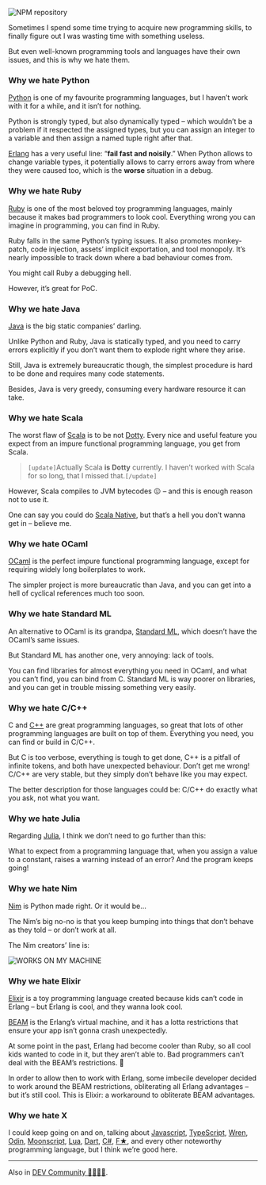 ![NPM repository](//cacilhas.info/img/garbage-dump.jpg)

Sometimes I spend some time trying to acquire new programming skills, to finally figure out I was wasting time with something useless.

But even well-known programming tools and languages have their own issues, and this is why we hate them.

### Why we hate Python

[Python](https://www.python.org/) is one of my favourite programming languages, but I haven’t work with it for a while, and it isn’t for nothing.

Python is strongly typed, but also dynamically typed – which wouldn’t be a problem if it respected the assigned types, but you can assign an integer to a variable and then assign a named tuple right after that.

[Erlang](https://www.erlang.org/) has a very useful line: “**fail fast and noisily**.” When Python allows to change variable types, it potentially allows to carry errors away from where they were caused too, which is the **worse** situation in a debug.

### Why we hate Ruby

[Ruby](https://www.ruby-lang.org/) is one of the most beloved toy programming languages, mainly because it makes bad programmers to look cool. Everything wrong you can imagine in programming, you can find in Ruby.

Ruby falls in the same Python’s typing issues. It also promotes monkey-patch, code injection, assets’ implicit exportation, and tool monopoly. It’s nearly impossible to track down where a bad behaviour comes from.

You might call Ruby a debugging hell.

However, it’s great for PoC.

### Why we hate Java

[Java](https://docs.oracle.com/java/) is the big static companies’ darling.

Unlike Python and Ruby, Java is statically typed, and you need to carry errors explicitly if you don’t want them to explode right where they arise.

Still, Java is extremely bureaucratic though, the simplest procedure is hard to be done and requires many code statements.

Besides, Java is very greedy, consuming every hardware resource it can take.

### Why we hate Scala

The worst flaw of [Scala](https://scala-lang.org/) is to be not [Dotty](https://dotty.epfl.ch/). Every nice and useful feature you expect from an impure functional programming language, you get from Scala.

> `[update]`Actually Scala **is Dotty** currently. I haven’t worked with Scala for so long, that I missed that.`[/update]`

However, Scala compiles to JVM bytecodes 😖 – and this is enough reason not to use it.

One can say you could do [Scala Native](https://scala-native.readthedocs.io/), but that’s a hell you don’t wanna get in – believe me.

### Why we hate OCaml

[OCaml](https://ocaml.org/) is the perfect impure functional programming language, except for requiring widely long boilerplates to work.

The simpler project is more bureaucratic than Java, and you can get into a hell of cyclical references much too soon.

### Why we hate Standard ML

An alternative to OCaml is its grandpa, [Standard ML](http://www.mlton.org/), which doesn’t have the OCaml’s same issues.

But Standard ML has another one, very annoying: lack of tools.

You can find libraries for almost everything you need in OCaml, and what you can’t find, you can bind from C. Standard ML is way poorer on libraries, and you can get in trouble missing something very easily.

### Why we hate C/C++

C and [C++](https://www.cplusplus.com/) are great programming languages, so great that lots of other programming languages are built on top of them. Everything you need, you can find or build in C/C++.

But C is too verbose, everything is tough to get done, C++ is a pitfall of infinite tokens, and both have unexpected behaviour. Don’t get me wrong! C/C++ are very stable, but they simply don’t behave like you may expect.

The better description for those languages could be: C/C++ do exactly what you ask, not what you want.

### Why we hate Julia

Regarding [Julia](https://julialang.org/), I think we don’t need to go further than this:

What to expect from a programming language that, when you assign a value to a constant, raises a warning instead of an error? And the program keeps going!

### Why we hate Nim

[Nim](https://nim-lang.org/) is Python made right. Or it would be…

The Nim’s big no-no is that you keep bumping into things that don’t behave as they told – or don’t work at all.

The Nim creators’ line is:

![WORKS ON MY MACHINE](//cacilhas.info/img/works-on-my-machine.png)

### Why we hate Elixir

[Elixir](https://elixir-lang.org/) is a toy programming language created because kids can’t code in Erlang – but Erlang is cool, and they wanna look cool.

[BEAM](https://www.erlang.org/blog/a-brief-beam-primer/) is the Erlang’s virtual machine, and it has a lotta restrictions that ensure your app isn’t gonna crash unexpectedly.

At some point in the past, Erlang had become cooler than Ruby, so all cool kids wanted to code in it, but they aren’t able to. Bad programmers can’t deal with the BEAM’s restrictions. 🤷

In order to allow then to work with Erlang, some imbecile developer decided to work around the BEAM restrictions, obliterating all Erlang advantages – but it’s still cool. This is Elixir: a workaround to obliterate BEAM advantages.

### Why we hate X

I could keep going on and on, talking about [Javascript](https://www.javascript.com/), [TypeScript](https://www.typescriptlang.org/), [Wren](https://wren.io/), [Odin](https://odin-lang.org/), [Moonscript](https://moonscript.org/), [Lua](https://www.lua.org/), [Dart](https://dart.dev/), [C#](https://docs.microsoft.com/en-us/dotnet/csharp/), [F★](https://www.fstar-lang.org/), and every other noteworthy programming language, but I think we’re good here.

* * *

Also in [DEV Community 👩‍💻👨‍💻](https://dev.to/cacilhas/why-we-hate-3m8k).